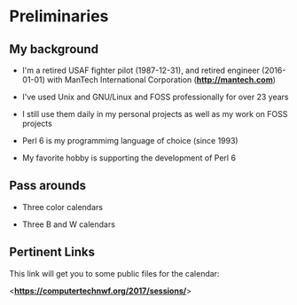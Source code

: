 
# Preliminaries

## My background

- I'm a retired USAF fighter pilot (1987-12-31), and retired engineer
  (2016-01-01) with ManTech International Corporation
  (**<http://mantech.com>**)

- I've used Unix and GNU/Linux and FOSS professionally for over 23 years

- I still use them daily in my personal projects as well as my work on FOSS projects

- Perl 6 is my programmimg language of choice (since 1993)

- My favorite hobby is supporting the development of Perl 6

## Pass arounds

- Three color calendars

- Three B and W calendars

## Pertinent Links

This link will get you to some public files for the calendar:

<**<https://computertechnwf.org/2017/sessions/>**>
